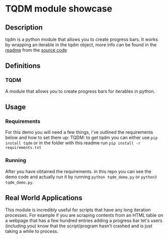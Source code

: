 # TQDM module showcase

## Description

tqdm is a python module that allows you to create progress bars. It works by wrapping an iterable in the tqdm object, more info can be found in the [readme](https://github.com/tqdm/tqdm/blob/master/README.rst) from the [source code](https://github.com/tqdm/tqdm)

## Definitions

### TQDM

A module that allows you to create progress bars for iterables in python.

## Usage

### Requirements

For this demo you will need a few things, i've outlined the requirements below and how to set them up:
TQDM: to get tqdm you can either use ```pip install tqdm``` or in the folder with this readme run ```pip install -r requirements.txt```

### Running

After you have obtained the requirements. in this repo you can see the demo code and actually run it by running ```python tqdm_demo.py``` or ```python3 tqdm_demo.py```.

## Real World Applications

This module is incredibly useful for scripts that have any long iteration processes. For example if you are scraping contents from an HTML table on a webpage that has a few hundred entries adding a progress bar let's users (including you) know that the script/program hasn't crashed and is just taking a while to process.
